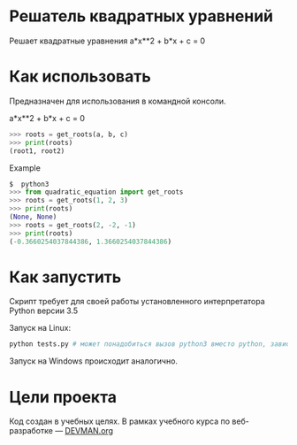 # Решатель квадратных уравнений

Решает квадратные уравнения  a\*x\*\*2 + b\*x + c = 0

# Как использовать

Предназначен для использования в командной консоли.

a\*x\*\*2 + b\*x + c = 0
```python
>>> roots = get_roots(a, b, c)
>>> print(roots)
(root1, root2)
```

Example
```python
$  python3
>>> from quadratic_equation import get_roots
>>> roots = get_roots(1, 2, 3)
>>> print(roots)
(None, None)
>>> roots = get_roots(2, -2, -1)
>>> print(roots)
(-0.3660254037844386, 1.3660254037844386)
```


# Как запустить

Скрипт требует для своей работы установленного интерпретатора Python версии 3.5

Запуск на Linux:

```bash
python tests.py # может понадобиться вызов python3 вместо python, зависит от настроек операционной системы
```

Запуск на Windows происходит аналогично.

# Цели проекта

Код создан в учебных целях. В рамках учебного курса по веб-разработке ― [DEVMAN.org](https://devman.org)
